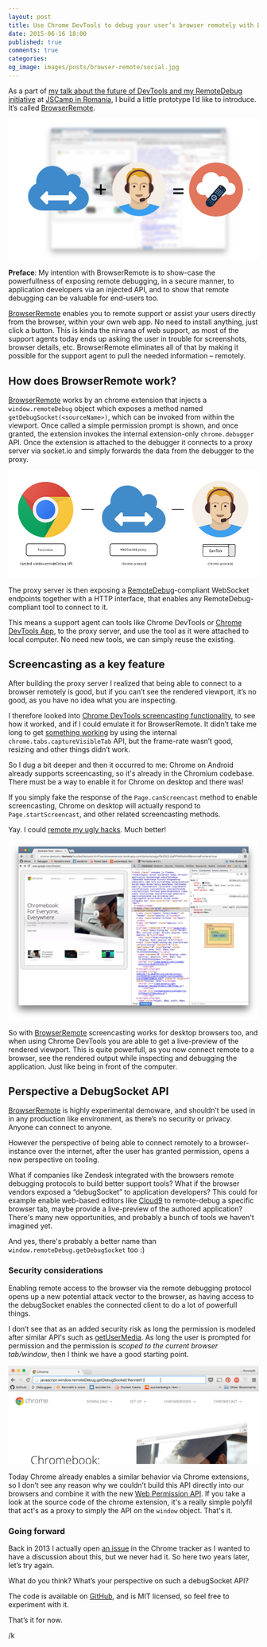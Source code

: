 ```yaml
---
layout: post
title: Use Chrome DevTools to debug your user’s browser remotely with BrowserRemote.
date: 2015-06-16 18:00
published: true
comments: true
categories:
og_image: images/posts/browser-remote/social.jpg
---
```


As a part of [my talk about the future of DevTools and my RemoteDebug initiative](https://auchenberg.github.io/presentations/jscamp-2015-future-of-devtools-with-remotedebug/#1) at [JSCamp in Romania](http://jscamp.ro), I build a little prototype I’d like to introduce. It’s called [BrowserRemote](https://github.com/auchenberg/browser-remote).

<img src="/static/images/posts/browser-remote/social.jpg" />

**Preface**: My intention with BrowserRemote is to show-case the powerfullness of exposing remote debugging, in a secure manner, to application developers via an injected API, and to show that remote debugging can be valuable for end-users too.

<!--more-->

[BrowserRemote](https://github.com/auchenberg/browser-remote) enables you to remote support or assist your users  directly from the browser, within your own web app. No need to install anything, just click a button. This is kinda the nirvana of web support, as most of the support agents today ends up asking the user in trouble for screenshots, browser details, etc. BrowserRemote eliminates all of that by making it possible for the support agent to pull the needed information – remotely.

## How does BrowserRemote work?
[BrowserRemote](https://github.com/auchenberg/browser-remote) works by an chrome extension that injects a ``window.remoteDebug`` object which exposes a method named ``getDebugSocket(<sourceName>)``, which can be invoked from within the viewport. Once called a simple permission prompt is shown, and once granted, the extension invokes the internal extension-only ``chrome.debugger`` API. Once the extension is attached to the debugger it connects to a proxy server via socket.io and simply forwards the data from the debugger to the proxy.

<img src="/static/images/posts/browser-remote/flow.png" />

The proxy server is then exposing a [RemoteDebug](https://remotedebug.org)-compliant WebSocket endpoints together with a HTTP interface, that enables  any RemoteDebug-compliant tool to connect to it.

This means a support agent can tools like Chrome DevTools or [Chrome DevTools App](https://github.com/auchenberg/chrome-devtools-app), to the proxy server, and use the tool as it were attached to local computer. No need new tools, we can simply reuse the existing.

## Screencasting as a key feature
After building the proxy server I realized that being able to connect to a browser remotely is good, but if you can’t see the rendered viewport, it’s no good, as you have no idea what you are inspecting.

I therefore looked into [Chrome DevTools screencasting functionality](http://blog.chromium.org/2013/12/chrome-devtools-for-mobile-emulate-and.html), to see how it worked, and if I could emulate it for BrowserRemote. It didn’t take me long to get [something working](https://github.com/auchenberg/browser-remote/commit/df583e2a797ef1aa9df6401c939416d9391c8697) by using the internal ``  chrome.tabs.captureVisibleTab`` API, but the frame-rate wasn’t good, resizing and other things didn’t work.

So I dug a bit deeper and then it occurred to me: Chrome on Android already supports screencasting, so it's already in the Chromium codebase. There must be a way to enable it for Chrome on desktop and there was!

If you simply fake the response of the ``Page.canScreencast`` method to enable screencasting, Chrome on desktop will actually respond to ``Page.startScreencast``, and other related screencasting methods.

Yay. I could [remote my ugly hacks](https://github.com/auchenberg/browser-remote/commit/3d186398fa46d4fd42b25581edc019b3c761e704). Much better!

<img src="/static/images/posts/browser-remote/screencasting.jpg" />

So with [BrowserRemote](https://github.com/auchenberg/browser-remote) screencasting works for desktop browsers too, and when using Chrome DevTools you are able to get a live-preview of the rendered viewport. This is quite powerfull, as you now connect remote to a browser, see the rendered output while inspecting and debugging the application. Just like being in front of the computer.

## Perspective a DebugSocket API
[BrowserRemote](https://github.com/auchenberg/browser-remote) is highly experimental demoware, and shouldn’t be used in in any production like environment, as there’s no security or privacy. Anyone can connect to anyone.

However the perspective of being able to connect remotely to a browser-instance over the internet, after the user has granted permission, opens a new perspective on tooling.

What if companies like Zendesk integrated with the browsers remote debugging protocols to build better support tools? What if the browser vendors exposed a “debugSocket” to application developers? This could for example enable web-based editors like [Cloud9](https://c9.io/) to remote-debug a specific browser tab, maybe provide a live-preview of the authored application? There's many new opportunities, and probably a bunch of tools we haven't imagined yet.

And yes, there's probably a better name than ``window.remoteDebug.getDebugSocket`` too :)

### Security considerations
Enabling remote access to the browser via the remote debugging protocol opens up a new potential attack vector to the browser, as having access to the debugSocket enables the connected client to do a lot of powerfull things.

I don’t see that as an added security risk as long the permission is modeled after similar API's such as [getUserMedia](http://www.w3.org/TR/mediacapture-streams/). As long the user is prompted for permission and the permission is *scoped to the current browser tab/window*, then I think we have a good starting point.

<img src="/static/images/posts/browser-remote/permission.gif" />

Today Chrome already enables a similar behavior via Chrome extensions, so I don’t see any reason why we couldn’t build this API directly into our browsers and combine it with the new [Web Permission API](https://w3c.github.io/permissions/). If you take a look at the source code of the chrome extension, it's a really simple polyfil that act's as a proxy to simply the API on the ``window`` object. That's it.

### Going forward
Back in 2013 I actually open [an issue](https://code.google.com/p/chromium/issues/detail?id=323743) in the Chrome tracker as I wanted to have a discussion about this, but we never had it. So here two years later, let’s try again.

What do you think? What’s your perspective on such a debugSocket API?

The code is available on [GitHub](https://github.com/auchenberg/browser-remote/), and is MIT licensed, so feel free to experiment with it.

That’s it for now.

/k








